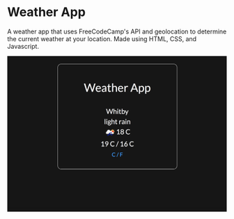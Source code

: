 # Weather App

A weather app that uses FreeCodeCamp's API and geolocation to determine the current weather at your location. Made using HTML, CSS, and Javascript.

![](assets/weather.png)
